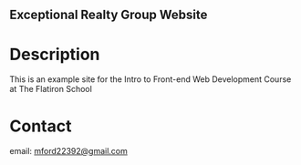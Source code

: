 Exceptional Realty Group Website
---

# Description

This is an example site for the Intro to Front-end Web Development Course at The Flatiron School

# Contact

email: mford22392@gmail.com